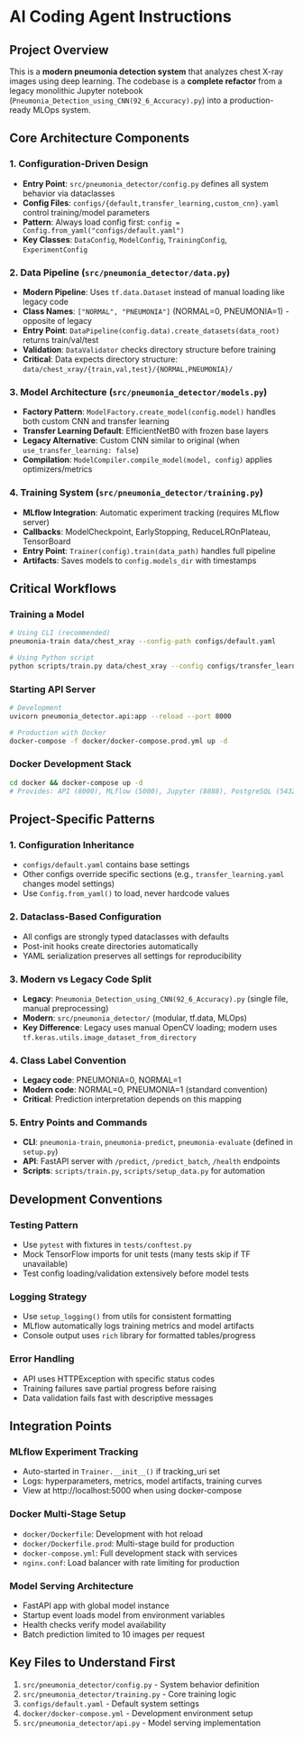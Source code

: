 # AI Coding Agent Instructions

## Project Overview
This is a **modern pneumonia detection system** that analyzes chest X-ray images using deep learning. The codebase is a **complete refactor** from a legacy monolithic Jupyter notebook (`Pneumonia_Detection_using_CNN(92_6_Accuracy).py`) into a production-ready MLOps system.

## Core Architecture Components

### 1. Configuration-Driven Design
- **Entry Point**: `src/pneumonia_detector/config.py` defines all system behavior via dataclasses
- **Config Files**: `configs/{default,transfer_learning,custom_cnn}.yaml` control training/model parameters
- **Pattern**: Always load config first: `config = Config.from_yaml("configs/default.yaml")`
- **Key Classes**: `DataConfig`, `ModelConfig`, `TrainingConfig`, `ExperimentConfig`

### 2. Data Pipeline (`src/pneumonia_detector/data.py`)
- **Modern Pipeline**: Uses `tf.data.Dataset` instead of manual loading like legacy code
- **Class Names**: `["NORMAL", "PNEUMONIA"]` (NORMAL=0, PNEUMONIA=1) - opposite of legacy
- **Entry Point**: `DataPipeline(config.data).create_datasets(data_root)` returns train/val/test
- **Validation**: `DataValidator` checks directory structure before training
- **Critical**: Data expects directory structure: `data/chest_xray/{train,val,test}/{NORMAL,PNEUMONIA}/`

### 3. Model Architecture (`src/pneumonia_detector/models.py`)
- **Factory Pattern**: `ModelFactory.create_model(config.model)` handles both custom CNN and transfer learning
- **Transfer Learning Default**: EfficientNetB0 with frozen base layers
- **Legacy Alternative**: Custom CNN similar to original (when `use_transfer_learning: false`)
- **Compilation**: `ModelCompiler.compile_model(model, config)` applies optimizers/metrics

### 4. Training System (`src/pneumonia_detector/training.py`)
- **MLflow Integration**: Automatic experiment tracking (requires MLflow server)
- **Callbacks**: ModelCheckpoint, EarlyStopping, ReduceLROnPlateau, TensorBoard
- **Entry Point**: `Trainer(config).train(data_path)` handles full pipeline
- **Artifacts**: Saves models to `config.models_dir` with timestamps

## Critical Workflows

### Training a Model
```bash
# Using CLI (recommended)
pneumonia-train data/chest_xray --config-path configs/default.yaml

# Using Python script
python scripts/train.py data/chest_xray --config configs/transfer_learning.yaml
```

### Starting API Server
```bash
# Development
uvicorn pneumonia_detector.api:app --reload --port 8000

# Production with Docker
docker-compose -f docker/docker-compose.prod.yml up -d
```

### Docker Development Stack
```bash
cd docker && docker-compose up -d
# Provides: API (8000), MLflow (5000), Jupyter (8888), PostgreSQL (5432)
```

## Project-Specific Patterns

### 1. Configuration Inheritance
- `configs/default.yaml` contains base settings
- Other configs override specific sections (e.g., `transfer_learning.yaml` changes model settings)
- Use `Config.from_yaml()` to load, never hardcode values

### 2. Dataclass-Based Configuration
- All configs are strongly typed dataclasses with defaults
- Post-init hooks create directories automatically
- YAML serialization preserves all settings for reproducibility

### 3. Modern vs Legacy Code Split
- **Legacy**: `Pneumonia_Detection_using_CNN(92_6_Accuracy).py` (single file, manual preprocessing)
- **Modern**: `src/pneumonia_detector/` (modular, tf.data, MLOps)
- **Key Difference**: Legacy uses manual OpenCV loading; modern uses `tf.keras.utils.image_dataset_from_directory`

### 4. Class Label Convention
- **Legacy code**: PNEUMONIA=0, NORMAL=1 
- **Modern code**: NORMAL=0, PNEUMONIA=1 (standard convention)
- **Critical**: Prediction interpretation depends on this mapping

### 5. Entry Points and Commands
- **CLI**: `pneumonia-train`, `pneumonia-predict`, `pneumonia-evaluate` (defined in `setup.py`)
- **API**: FastAPI server with `/predict`, `/predict_batch`, `/health` endpoints
- **Scripts**: `scripts/train.py`, `scripts/setup_data.py` for automation

## Development Conventions

### Testing Pattern
- Use `pytest` with fixtures in `tests/conftest.py`
- Mock TensorFlow imports for unit tests (many tests skip if TF unavailable)
- Test config loading/validation extensively before model tests

### Logging Strategy
- Use `setup_logging()` from utils for consistent formatting
- MLflow automatically logs training metrics and model artifacts
- Console output uses `rich` library for formatted tables/progress

### Error Handling
- API uses HTTPException with specific status codes
- Training failures save partial progress before raising
- Data validation fails fast with descriptive messages

## Integration Points

### MLflow Experiment Tracking
- Auto-started in `Trainer.__init__()` if tracking_uri set
- Logs: hyperparameters, metrics, model artifacts, training curves
- View at http://localhost:5000 when using docker-compose

### Docker Multi-Stage Setup
- `docker/Dockerfile`: Development with hot reload
- `docker/Dockerfile.prod`: Multi-stage build for production
- `docker-compose.yml`: Full development stack with services
- `nginx.conf`: Load balancer with rate limiting for production

### Model Serving Architecture
- FastAPI app with global model instance
- Startup event loads model from environment variables
- Health checks verify model availability
- Batch prediction limited to 10 images per request

## Key Files to Understand First
1. `src/pneumonia_detector/config.py` - System behavior definition
2. `src/pneumonia_detector/training.py` - Core training logic
3. `configs/default.yaml` - Default system settings
4. `docker/docker-compose.yml` - Development environment setup
5. `src/pneumonia_detector/api.py` - Model serving implementation